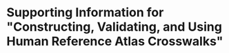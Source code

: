 # Supporting Information for "Constructing, Validating, and Using Human Reference Atlas Crosswalks"
